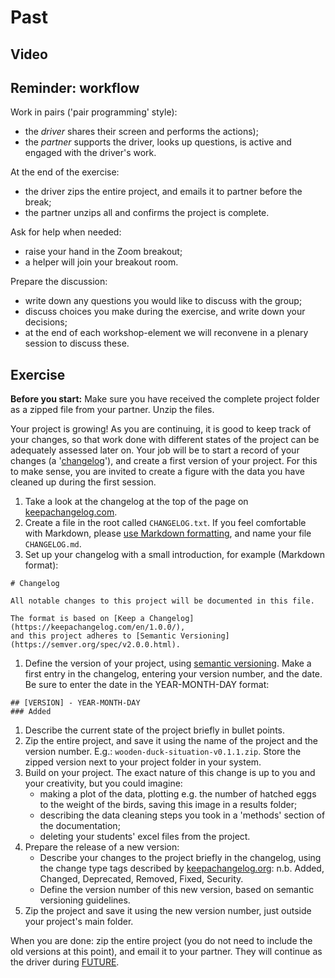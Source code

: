 # Past

## Video

<!--
Testing video embedding:
<iframe width="1280" height="720" src="https://www.youtube.com/embed/vgYS-F8opgE" frameborder="0" allow="accelerometer; autoplay; encrypted-media; gyroscope; picture-in-picture" allowfullscreen></iframe>

Testing video embedding 2:
<iframe width="560" height="315" src="https://www.youtube.com/embed/vgYS-F8opgE" title="YouTube video player" frameborder="0" allow="accelerometer; autoplay; clipboard-write; encrypted-media; gyroscope; picture-in-picture" allowfullscreen></iframe>
-->

## Reminder: workflow

Work in pairs ('pair programming' style):

- the *driver* shares their screen and performs the actions);
- the *partner* supports the driver, looks up questions, is active and engaged
    with the driver's work.

At the end of the exercise:

- the driver zips the entire project, and emails it to partner before the break;
- the partner unzips all and confirms the project is complete.

Ask for help when needed:

- raise your hand in the Zoom breakout;
- a helper will join your breakout room.

Prepare the discussion:

- write down any questions you would like to discuss with the group;
- discuss choices you make during the exercise, and write down your decisions;
- at the end of each workshop-element we will reconvene in a plenary session to
  discuss these.

## Exercise

**Before you start:** Make sure you have received the complete project folder as
a zipped file from your partner. Unzip the files.

Your project is growing! As you are continuing, it is good to keep track of your
changes, so that work done with different states of the project can be
adequately assessed later on. Your job will be to start a record of your changes
(a '[changelog](https://keepachangelog.com/en/1.0.0/)'), and create a first
version of your project. For this to make sense, you are invited to create a
figure with the data you have cleaned up during the first session.

1. Take a look at the changelog at the top of the page on
   [keepachangelog.com](https://keepachangelog.com/en/1.0.0/).
1. Create a file in the root called `CHANGELOG.txt`. If you feel comfortable
   with Markdown, please [use Markdown
   formatting](https://www.markdownguide.org/basic-syntax/), and name your file
   `CHANGELOG.md`.
1. Set up your changelog with a small introduction, for example (Markdown format):

  ```
  # Changelog

  All notable changes to this project will be documented in this file.

  The format is based on [Keep a Changelog](https://keepachangelog.com/en/1.0.0/),
  and this project adheres to [Semantic Versioning](https://semver.org/spec/v2.0.0.html).
  ```

1. Define the version of your project, using [semantic
   versioning](https://semver.org/spec/v2.0.0.html). Make a first entry in the
   changelog, entering your version number, and the date. Be sure to enter the
   date in the YEAR-MONTH-DAY format:

  ```
  ## [VERSION] - YEAR-MONTH-DAY
  ### Added
  ```

1. Describe the current state of the project briefly in bullet points.
1. Zip the entire project, and save it using the name of the project and the
   version number. E.g.: `wooden-duck-situation-v0.1.1.zip`. Store the zipped
   version next to your project folder in your system.
1. Build on your project. The exact nature of this change is up to you and your
   creativity, but you could imagine:
    * making a plot of the data, plotting e.g. the number of hatched eggs to the
      weight of the birds, saving this image in a results folder;
    * describing the data cleaning steps you took in a 'methods' section of the
      documentation;
    * deleting your students' excel files from the project.
1. Prepare the release of a new version:
    * Describe your changes to the project briefly in the changelog, using the
      change type tags described by
      [keepachangelog.org](https://keepachangelog.com/en/1.0.0/#how): n.b.
      Added, Changed, Deprecated, Removed, Fixed, Security.
    * Define the version number of this new version, based on semantic
      versioning guidelines.
1. Zip the project and save it using the new version number, just outside your
   project's main folder.

When you are done: zip the entire project (you do not need to include the old
versions at this point), and email it to your partner. They will continue as the
driver during [FUTURE](lessons/future.md).